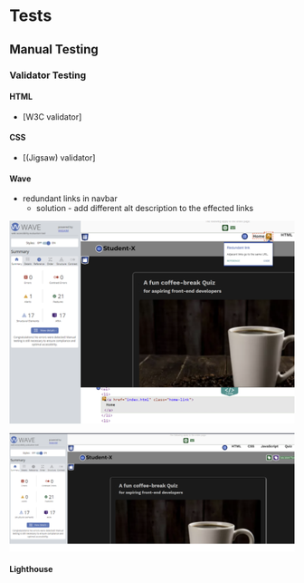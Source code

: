 # Tests

## Manual Testing

### Validator Testing

#### HTML

  -  [W3C validator]

#### CSS

  -  [(Jigsaw) validator]

#### Wave
- redundant links in navbar
  - solution - add different alt description to the effected links

![wave error](assets/feature-img/redundant-link-%20error-navbar.png)

![wave error solved](assets/feature-img/redundant-link-no-error-navbar.png)


#### Lighthouse